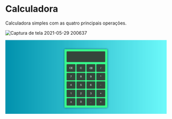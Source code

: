 # Calculadora
 Calculadora simples com as quatro principais operações.
 
 ![Captura de tela 2021-05-29 200637](https://user-images.githubusercontent.com/66097625/120086900-7509ee80-c0b9-11eb-85c5-dec3ba45d087.png)

<img alt="gif calculadora" title="gif calculadora" src="./calculadora.gif">

